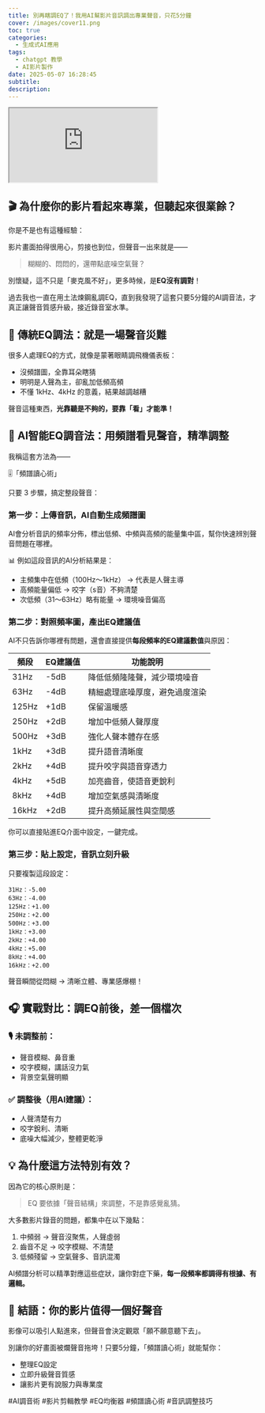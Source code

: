 ```yaml
---
title: 別再瞎調EQ了！我用AI幫影片音訊調出專業聲音，只花5分鐘
cover: /images/cover11.png
toc: true
categories:
  - 生成式AI應用
tags:
  - chatgpt 教學
  - AI影片製作
date: 2025-05-07 16:28:45
subtitle:
description:
---
```


<div class="iframe-wrapper">
  <iframe 
    src="https://gamma.app/embed/1o6gq992po6docs" 
    title="別再瞎調EQ了！AI智能聲音提升術" 
    allow="fullscreen">
  </iframe>
</div>

## 🎬 為什麼你的影片看起來專業，但聽起來很業餘？

你是不是也有這種經驗：

影片畫面拍得很用心，剪接也到位，但聲音一出來就是——

> 糊糊的、悶悶的，還帶點底噪空氣聲？

別懷疑，這不只是「麥克風不好」，更多時候，是**EQ沒有調對**！

過去我也一直在用土法煉鋼亂調EQ，直到我發現了這套只要5分鐘的AI調音法，才真正讓聲音質感升級，接近錄音室水準。

## 🎯 傳統EQ調法：就是一場聲音災難

很多人處理EQ的方式，就像是蒙著眼睛調飛機儀表板：

- 沒頻譜圖，全靠耳朵瞎猜
- 明明是人聲為主，卻亂加低頻高頻
- 不懂 1kHz、4kHz 的意義，結果越調越糟

聲音這種東西，**光靠聽是不夠的，要靠「看」才能準！**

## 🧠 AI智能EQ調音法：用頻譜看見聲音，精準調整

我稱這套方法為——

 🎚️「頻譜讀心術」

只要 3 步驟，搞定整段聲音：

### 第一步：上傳音訊，AI自動生成頻譜圖

AI會分析音訊的頻率分佈，標出低頻、中頻與高頻的能量集中區，幫你快速辨別聲音問題在哪裡。

📊 例如這段音訊的AI分析結果是：

- 主頻集中在低頻（100Hz～1kHz） → 代表是人聲主導
- 高頻能量偏低 → 咬字（s音）不夠清楚
- 次低頻（31～63Hz）略有能量 → 環境噪音偏高

### 第二步：對照頻率圖，產出EQ建議值

AI不只告訴你哪裡有問題，還會直接提供**每段頻率的EQ建議數值**與原因：

| 頻段 | EQ建議值 | 功能說明 |
|------|----------|----------|
| 31Hz | -5dB     | 降低低頻隆隆聲，減少環境噪音 |
| 63Hz | -4dB     | 精細處理底噪厚度，避免過度渲染 |
| 125Hz | +1dB    | 保留溫暖感 |
| 250Hz | +2dB    | 增加中低頻人聲厚度 |
| 500Hz | +3dB    | 強化人聲本體存在感 |
| 1kHz | +3dB     | 提升語音清晰度 |
| 2kHz | +4dB     | 提升咬字與語音穿透力 |
| 4kHz | +5dB     | 加亮齒音，使語音更銳利 |
| 8kHz | +4dB     | 增加空氣感與清晰度 |
| 16kHz | +2dB    | 提升高頻延展性與空間感 |

你可以直接貼進EQ介面中設定，一鍵完成。

### 第三步：貼上設定，音訊立刻升級

只要複製這段設定：

```
31Hz：-5.00
63Hz：-4.00
125Hz：+1.00
250Hz：+2.00
500Hz：+3.00
1kHz：+3.00
2kHz：+4.00
4kHz：+5.00
8kHz：+4.00
16kHz：+2.00
```

聲音瞬間從悶糊 → 清晰立體、專業感爆棚！

## 🎧 實戰對比：調EQ前後，差一個檔次

### 🎙️ 未調整前：

- 聲音模糊、鼻音重
- 咬字模糊，講話沒力氣
- 背景空氣聲明顯

### ✅ 調整後（用AI建議）：

- 人聲清楚有力
- 咬字銳利、清晰
- 底噪大幅減少，整體更乾淨

## 💡 為什麼這方法特別有效？

因為它的核心原則是：

> EQ 要依據「聲音結構」來調整，不是靠感覺亂猜。

大多數影片錄音的問題，都集中在以下幾點：

1. 中頻弱 → 聲音沒聚焦，人聲虛弱
2. 齒音不足 → 咬字模糊、不清楚
3. 低頻殘留 → 空氣聲多、音訊混濁

AI頻譜分析可以精準對應這些症狀，讓你對症下藥，**每一段頻率都調得有根據、有邏輯。**

## 🏁 結語：你的影片值得一個好聲音

影像可以吸引人點進來，但聲音會決定觀眾「願不願意聽下去」。

別讓你的好畫面被爛聲音拖垮！只要5分鐘，「頻譜讀心術」就能幫你：

- 整理EQ設定
- 立即升級聲音質感
- 讓影片更有說服力與專業度

#AI調音術 #影片剪輯教學 #EQ均衡器 #頻譜讀心術 #音訊調整技巧